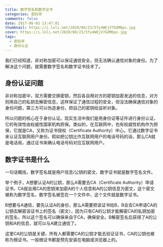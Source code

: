 ```yaml
---
title: 数字签名和数字证书
categories: 密码学
comments: false
date: 2017-06-03 13:47:01
thumbnail: https://i.loli.net/2020/08/23/5fy4WEjV7GdM6px.jpg
cover: https://i.loli.net/2020/08/23/5fy4WEjV7GdM6px.jpg
tags:
  - 密码学
  - 身份认证
---
```


我们已经知道，非对称加密可以保证通信安全，但无法确认通信对象的身份。为了解决这个问题，就需要数字签名和数字证书技术了。

<!--more-->

## 身份认证问题

非对称加密中，双方需要交换密钥，然后各自用对方的密钥加密发送的信息，对方则用自己的私钥去解密信息，这样保证了通信过程的安全，但没法确保通信对象的身份问题，第三方可以伪造身份，把自己的密钥给监听对象。

所以问题的核心在于身份认证。现实生活中我们是用身份证等证件进行身份认证，它的有效性由权威性国家机构担保。类似的，在互联网中，也有权威性机构作为担保，它就是CA，又称为证书授权（Certificate Authority）中心。它通过数字证书来认证互联网用户身份。假如把公钥比作互联网用户的电话号码的话，那么CA就是电话局，通过证书来确认电话号码对应互联网用户。

## 数字证书是什么

一句话概括，数字签名就是用户信息/公钥的密文，数字证书就是数字签名文件。

举个例子，A想要认证A的公钥，那么A需要去CA（Certificate Authority）申请证书，CA就会用CA的思钥来加密A的个人信息和A的公钥信息为密文，这个密文被称为数字签名，数字签名被签在一个文件中，这个文件就是数字证书。

B想要与A通信，要先认证A的身份，那么A需要把该证书给B，B会去CA申请CA的公钥去解密该证书上的签名（密文），因为只有CA的公钥才能解密CA的私钥加密的签名，所以这个签名可以确保来自于CA，确保安全。B解密签名后获得了A的公钥和A的信息，就可以与A建立通信了。

这里CA的公钥是关键，所有人都需要CA的公钥才能去验证证书，CA的公钥也被称为根证书。一般根证书都是预先安装在电脑或浏览器上的。